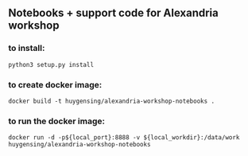 ## Notebooks + support code for Alexandria workshop

### to install:
`python3 setup.py install`

### to create docker image:
`docker build -t huygensing/alexandria-workshop-notebooks .`

### to run the docker image:
`docker run -d -p${local_port}:8888 -v ${local_workdir}:/data/work huygensing/alexandria-workshop-notebooks`